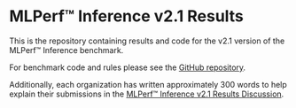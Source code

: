 #  MLPerf™ Inference v2.1 Results

This is the repository containing results and code for the v2.1 version of the MLPerf™ Inference benchmark.

For benchmark code and rules please see the [GitHub repository](https://github.com/mlcommons/inference).

Additionally, each organization has written approximately 300 words to help explain their submissions in the [MLPerf™ Inference v2.1 Results Discussion](#).
